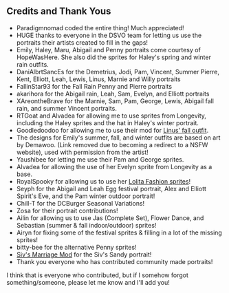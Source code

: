 ## Credits and Thank Yous

- Paradigmnomad coded the entire thing! Much appreciated!
- HUGE thanks to everyone in the DSVO team for letting us use the portraits their artists created to fill in the gaps!
- Emily, Haley, Maru, Abigail and Penny portraits come courtesy of HopeWasHere. She also did the sprites for Haley's spring and winter rain outfits.
- DaniAlbrtSancEs for the Demetrius, Jodi, Pam, Vincent, Summer Pierre, Kent, Elliott, Leah, Lewis, Linus, Marnie and Willy portraits
- FallinStar93 for the Fall Rain Penny and Pierre portraits
- akarihora for the Abigail rain, Leah, Sam, Evelyn, and Elliott portraits
- XAreontheBrave for the Marnie, Sam, Pam, George, Lewis, Abigail fall rain, and summer Vincent portraits. 
- RTGoat and Alvadea for allowing me to use sprites from Longevity, including the Haley sprites and the hat in Haley's winter portrait.
- Goodledoodoo for allowing me to use their mod for [Linus' fall outfit](https://www.nexusmods.com/stardewvalley/mods/1512).
- The designs for Emily's summer, fall, and winter outfits are based on art by Demawoo. (Link removed due to becoming a redirect to a NSFW website), used with permission from the artist!
- Yaushibee for letting me use their Pam and George sprites.
- Alvadea for allowing the use of her Evelyn sprite from Longevity as a base.
- RoyalSpooky for allowing us to use her [Lolita Fashion sprites](https://www.nexusmods.com/stardewvalley/mods/799)!
- Seyph for the Abigail and Leah Egg festival portrait, Alex and Elliott Spirit's Eve, and the Pam winter outdoor portrait!
- Chill-T for the DCBurger Seasonal Variations!
- Zosa for their portrait contributions!
- Ailin for allowing us to use Jas (Complete Set), Flower Dance, and Sebastian (summer & fall indoor/outdoor) sprites!
- Airyn for fixing some of the festival sprites & filling in a lot of the missing sprites!
- bitty-bee for the alternative Penny sprites!
- [Siv's Marriage Mod](https://github.com/tlcasebeer/SivsMarriageMod) for the Siv's Sandy portrait! 
- Thank you everyone who has contributed community made portraits!
 
I think that is everyone who contributed, but if I somehow forgot something/someone, please let me know and I'll add you!
